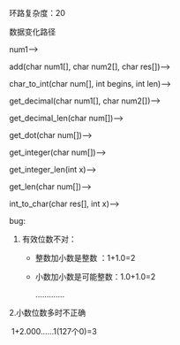 环路复杂度：20



数据变化路径

num1—>

add(char num1[], char num2[], char res[])—>

char_to_int(char num[], int begins, int len)—>

get_decimal(char num1[], char num2[])—>

get_decimal_len(char num[])—>

get_dot(char num[])—>

get_integer(char num[])—>

get_integer_len(int x)—>

get_len(char num[])—>

int_to_char(char res[], int x)—>









bug:

1. 有效位数不对：

   - 整数加小数是整数 ：1+1.0=2 

   - 小数加小数是可能整数：1.0+1.0=2

     .............

  2.小数位数多时不正确

​        1+2.000......1(127个0)=3